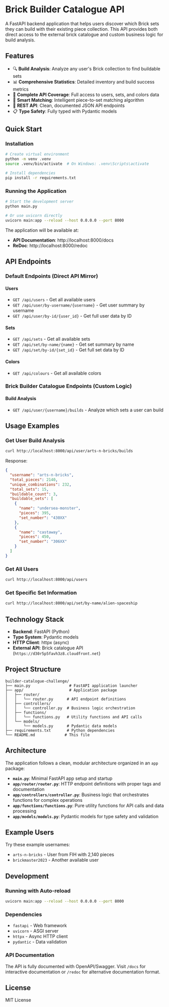 # Brick Builder Catalogue API

A FastAPI backend application that helps users discover which Brick sets they can build with their existing piece collection. This API provides both direct access to the external brick catalogue and custom business logic for build analysis.

## Features

- 🔍 **Build Analysis**: Analyze any user's Brick collection to find buildable sets
- 📊 **Comprehensive Statistics**: Detailed inventory and build success metrics
- 🧱 **Complete API Coverage**: Full access to users, sets, and colors data
- 🎯 **Smart Matching**: Intelligent piece-to-set matching algorithm
- 🚀 **REST API**: Clean, documented JSON API endpoints
- 📋 **Type Safety**: Fully typed with Pydantic models

## Quick Start

### Installation

```bash
# Create virtual environment
python -m venv .venv
source .venv/bin/activate  # On Windows: .venv\Scripts\activate

# Install dependencies
pip install -r requirements.txt
```

### Running the Application

```bash
# Start the development server
python main.py

# Or use uvicorn directly
uvicorn main:app --reload --host 0.0.0.0 --port 8000
```

The application will be available at:
- **API Documentation**: http://localhost:8000/docs
- **ReDoc**: http://localhost:8000/redoc

## API Endpoints

### Default Endpoints (Direct API Mirror)

#### Users
- `GET /api/users` - Get all available users
- `GET /api/user/by-username/{username}` - Get user summary by username
- `GET /api/user/by-id/{user_id}` - Get full user data by ID

#### Sets
- `GET /api/sets` - Get all available sets
- `GET /api/set/by-name/{name}` - Get set summary by name
- `GET /api/set/by-id/{set_id}` - Get full set data by ID

#### Colors
- `GET /api/colours` - Get all available colors

### Brick Builder Catalogue Endpoints (Custom Logic)

#### Build Analysis
- `GET /api/user/{username}/builds` - Analyze which sets a user can build

## Usage Examples

### Get User Build Analysis
```bash
curl http://localhost:8000/api/user/arts-n-bricks/builds
```

Response:
```json
{
  "username": "arts-n-bricks",
  "total_pieces": 2140,
  "unique_combinations": 232,
  "total_sets": 15,
  "buildable_count": 3,
  "buildable_sets": [
    {
      "name": "undersea-monster",
      "pieces": 395,
      "set_number": "430XX"
    },
    {
      "name": "castaway", 
      "pieces": 450,
      "set_number": "306XX"
    }
  ]
}
```

### Get All Users
```bash
curl http://localhost:8000/api/users
```

### Get Specific Set Information
```bash
curl http://localhost:8000/api/set/by-name/alien-spaceship
```

## Technology Stack

- **Backend**: FastAPI (Python)
- **Type System**: Pydantic models
- **HTTP Client**: httpx (async)
- **External API**: Brick catalogue API (`https://d30r5p5favh3z8.cloudfront.net`)

## Project Structure

```
builder-catalogue-challenge/
├── main.py                 # FastAPI application launcher
├── app/                    # Application package
│   ├── router/
│   │   └── router.py      # API endpoint definitions
│   ├── controllers/
│   │   └── controller.py  # Business logic orchestration
│   ├── functions/
│   │   └── functions.py   # Utility functions and API calls
│   └── models/
│       └── models.py      # Pydantic data models
├── requirements.txt       # Python dependencies
└── README.md             # This file
```

## Architecture

The application follows a clean, modular architecture organized in an `app` package:

- **`main.py`**: Minimal FastAPI app setup and startup
- **`app/router/router.py`**: HTTP endpoint definitions with proper tags and documentation
- **`app/controllers/controller.py`**: Business logic that orchestrates functions for complex operations
- **`app/functions/functions.py`**: Pure utility functions for API calls and data processing
- **`app/models/models.py`**: Pydantic models for type safety and validation

## Example Users

Try these example usernames:
- `arts-n-bricks` - User from FIH with 2,140 pieces
- `brickmaster2023` - Another available user

## Development

### Running with Auto-reload
```bash
uvicorn main:app --reload --host 0.0.0.0 --port 8000
```

### Dependencies
- `fastapi` - Web framework
- `uvicorn` - ASGI server
- `httpx` - Async HTTP client
- `pydantic` - Data validation

### API Documentation

The API is fully documented with OpenAPI/Swagger. Visit `/docs` for interactive documentation or `/redoc` for alternative documentation format.

## License

MIT License